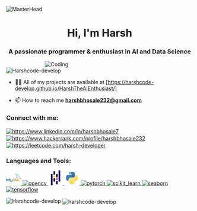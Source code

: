 

![MasterHead](https://wallpapercave.com/wp/wp13748951.jpg)

<h1 align="center">Hi, I'm Harsh</h1>
<h3 align="center">A passionate programmer & enthusiast in AI and Data Science</h3>

<img align="right" alt="Coding" width="400" src="https://miro.medium.com/v2/resize:fit:1152/1*DwEvjqxqFz8dasO2QWSqig.png">

<p align="left"> <img src="https://komarev.com/ghpvc/?username=Harshcode-develop&label=Profile%20views&color=0e75b6&style=flat" alt="Harshcode-develop" /> </p>

- 👨‍💻 All of my projects are available at [https://harshcode-develop.github.io/HarshTheAIEnthusiast/]

- 📫 How to reach me **harshbhosale232@gmail.com**
 
<h3 align="left">Connect with me:</h3>
<p align="left">
<a href="https://linkedin.com/in/harshbhosale7" target="blank"><img align="center" src="https://raw.githubusercontent.com/rahuldkjain/github-profile-readme-generator/master/src/images/icons/Social/linked-in-alt.svg" alt="https://www.linkedin.com/in/harshbhosale7" height="30" width="40" /></a>
<a href="https://www.hackerrank.com/harshbhosale232" target="blank"><img align="center" src="https://raw.githubusercontent.com/rahuldkjain/github-profile-readme-generator/master/src/images/icons/Social/hackerrank.svg" alt="https://www.hackerrank.com/profile/harshbhosale232" height="30" width="40" /></a>
<a href="https://www.leetcode.com/harsh-developer" target="blank"><img align="center" src="https://raw.githubusercontent.com/rahuldkjain/github-profile-readme-generator/master/src/images/icons/Social/leet-code.svg" alt="https://leetcode.com/harsh-developer" height="30" width="40" /></a>
</p>

<h3 align="left">Languages and Tools:</h3>
<p align="left"><a href="https://www.mysql.com/" target="_blank" rel="noreferrer"> <img src="https://raw.githubusercontent.com/devicons/devicon/master/icons/mysql/mysql-original-wordmark.svg" alt="mysql" width="40" height="40"/> </a> <a href="https://opencv.org/" target="_blank" rel="noreferrer"> <img src="https://www.vectorlogo.zone/logos/opencv/opencv-icon.svg" alt="opencv" width="40" height="40"/> </a> <a href="https://pandas.pydata.org/" target="_blank" rel="noreferrer"> <img src="https://raw.githubusercontent.com/devicons/devicon/2ae2a900d2f041da66e950e4d48052658d850630/icons/pandas/pandas-original.svg" alt="pandas" width="40" height="40"/> </a> <a href="https://www.python.org" target="_blank" rel="noreferrer"> <img src="https://raw.githubusercontent.com/devicons/devicon/master/icons/python/python-original.svg" alt="python" width="40" height="40"/> </a> <a href="https://pytorch.org/" target="_blank" rel="noreferrer"> <img src="https://www.vectorlogo.zone/logos/pytorch/pytorch-icon.svg" alt="pytorch" width="40" height="40"/> </a> <a href="https://scikit-learn.org/" target="_blank" rel="noreferrer"> <img src="https://upload.wikimedia.org/wikipedia/commons/0/05/Scikit_learn_logo_small.svg" alt="scikit_learn" width="40" height="40"/> </a> <a href="https://seaborn.pydata.org/" target="_blank" rel="noreferrer"> <img src="https://seaborn.pydata.org/_images/logo-mark-lightbg.svg" alt="seaborn" width="40" height="40"/> </a> <a href="https://www.tensorflow.org" target="_blank" rel="noreferrer"> <img src="https://www.vectorlogo.zone/logos/tensorflow/tensorflow-icon.svg" alt="tensorflow" width="40" height="40"/> </a> </p>

<p><img align="left" src="https://github-readme-stats.vercel.app/api/top-langs?username=Harshcode-develop&show_icons=true&locale=en&layout=compact&theme=tokyonight" alt="Harshcode-develop" /></p>

<p>&nbsp;<img align="center" src="https://github-readme-stats.vercel.app/api?username=harshcode-develop&show_icons=true&locale=en&theme=tokyonight" alt="harshcode-develop" /></p>
